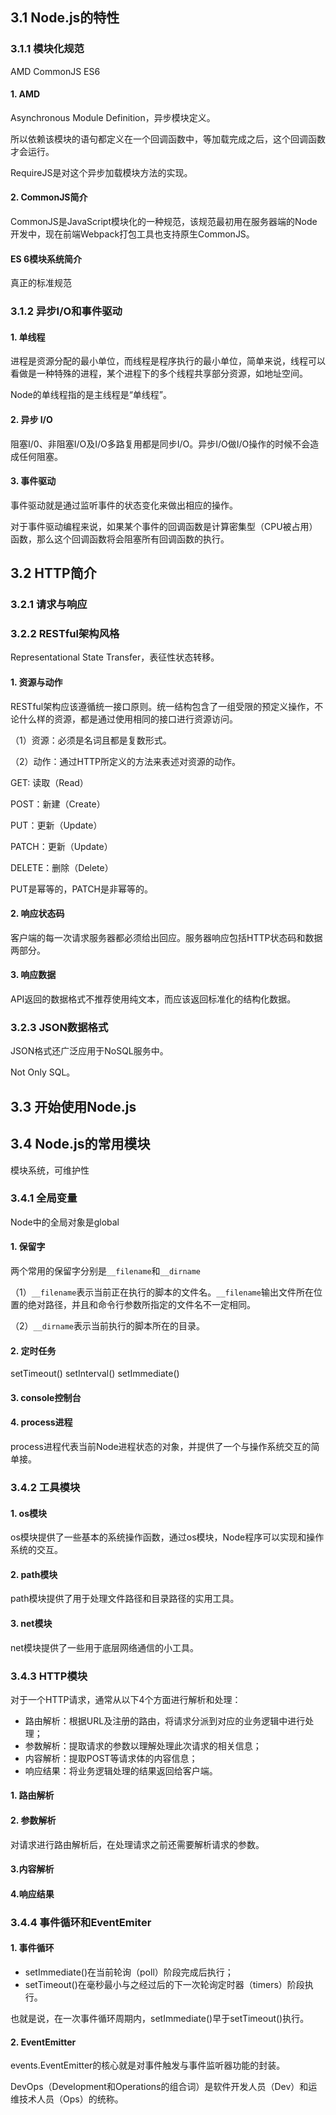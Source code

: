 ## 3.1 Node.js的特性

### 3.1.1 模块化规范

AMD CommonJS ES6

#### 1. AMD

Asynchronous Module Definition，异步模块定义。

所以依赖该模块的语句都定义在一个回调函数中，等加载完成之后，这个回调函数才会运行。

RequireJS是对这个异步加载模块方法的实现。

#### 2. CommonJS简介

CommonJS是JavaScript模块化的一种规范，该规范最初用在服务器端的Node开发中，现在前端Webpack打包工具也支持原生CommonJS。

#### ES 6模块系统简介

真正的标准规范

### 3.1.2 异步I/O和事件驱动

#### 1. 单线程

进程是资源分配的最小单位，而线程是程序执行的最小单位，简单来说，线程可以看做是一种特殊的进程，某个进程下的多个线程共享部分资源，如地址空间。

Node的单线程指的是主线程是“单线程”。

#### 2. 异步 I/O

阻塞I/0、非阻塞I/O及I/O多路复用都是同步I/O。异步I/O做I/O操作的时候不会造成任何阻塞。

#### 3. 事件驱动

事件驱动就是通过监听事件的状态变化来做出相应的操作。

对于事件驱动编程来说，如果某个事件的回调函数是计算密集型（CPU被占用）函数，那么这个回调函数将会阻塞所有回调函数的执行。

## 3.2 HTTP简介

### 3.2.1 请求与响应

### 3.2.2 RESTful架构风格

Representational State Transfer，表征性状态转移。

#### 1. 资源与动作

RESTful架构应该遵循统一接口原则。统一结构包含了一组受限的预定义操作，不论什么样的资源，都是通过使用相同的接口进行资源访问。

（1）资源：必须是名词且都是复数形式。

（2）动作：通过HTTP所定义的方法来表述对资源的动作。

GET: 读取（Read）

POST：新建（Create）

PUT：更新（Update）

PATCH：更新（Update）

DELETE：删除（Delete）

PUT是幂等的，PATCH是非幂等的。

#### 2. 响应状态码

客户端的每一次请求服务器都必须给出回应。服务器响应包括HTTP状态码和数据两部分。

#### 3. 响应数据

API返回的数据格式不推荐使用纯文本，而应该返回标准化的结构化数据。

### 3.2.3 JSON数据格式

JSON格式还广泛应用于NoSQL服务中。

Not Only SQL。

## 3.3 开始使用Node.js

## 3.4 Node.js的常用模块

模块系统，可维护性

### 3.4.1 全局变量

Node中的全局对象是global

#### 1. 保留字

两个常用的保留字分别是`__filename`和`__dirname`

（1）`__filename`表示当前正在执行的脚本的文件名。`__filename`输出文件所在位置的绝对路径，并且和命令行参数所指定的文件名不一定相同。

（2）`__dirname`表示当前执行的脚本所在的目录。

#### 2. 定时任务

setTimeout() setInterval() setImmediate()

#### 3. console控制台

#### 4. process进程

process进程代表当前Node进程状态的对象，并提供了一个与操作系统交互的简单接。

### 3.4.2 工具模块

#### 1. os模块

os模块提供了一些基本的系统操作函数，通过os模块，Node程序可以实现和操作系统的交互。

#### 2. path模块

path模块提供了用于处理文件路径和目录路径的实用工具。

#### 3. net模块

net模块提供了一些用于底层网络通信的小工具。

### 3.4.3 HTTP模块

对于一个HTTP请求，通常从以下4个方面进行解析和处理：

- 路由解析：根据URL及注册的路由，将请求分派到对应的业务逻辑中进行处理；
- 参数解析：提取请求的参数以理解处理此次请求的相关信息；
- 内容解析：提取POST等请求体的内容信息；
- 响应结果：将业务逻辑处理的结果返回给客户端。

#### 1. 路由解析

#### 2. 参数解析

对请求进行路由解析后，在处理请求之前还需要解析请求的参数。

#### 3.内容解析

#### 4.响应结果

### 3.4.4 事件循环和EventEmiter

#### 1. 事件循环

- setImmediate()在当前轮询（poll）阶段完成后执行；
- setTimeout()在毫秒最小与之经过后的下一次轮询定时器（timers）阶段执行。

也就是说，在一次事件循环周期内，setImmediate()早于setTimeout()执行。

#### 2. EventEmitter

events.EventEmitter的核心就是对事件触发与事件监听器功能的封装。

DevOps（Development和Operations的组合词）是软件开发人员（Dev）和运维技术人员（Ops）的统称。
